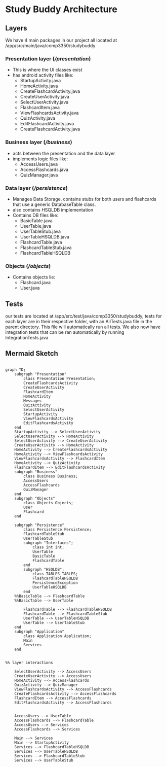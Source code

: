 # Study Buddy Architecture

## Layers
We have 4 main packages in our project all located at /app/src/main/java/comp3350/studybuddy

### Presentation layer (*/presentation*)
- This is where the UI classes exist
- has android activity files like:
    - StartupActivity.java
    - HomeActivity.java
    - CreateFlashcardActivity.java
    - CreateUserActivity.java
    - SelectUserActivity.java
    - FlashcardItem.java
    - ViewFlashcardsActivity.java
    - QuizActivity.java
    - EditFlashcardActivity.java
    - CreateFlashcardActivity.java

### Business layer (*/business*)
- acts between the presentation and the data layer
- implements logic files like:
    - AccessUsers.java
    - AccessFlashcards.java
    - QuizManager.java

### Data layer (*/persistence*)
- Manages Data Storage. contains stubs for both users and flashcards that use a generic DatabaseTable class.
- also contains HSQLDB implementation
- Contains DB files like:
    - BasicTable.java
    - UserTable.java
    - UserTableStub.java
    - UserTableHSQLDB.java
    - FlashcardTable.java
    - FlashcardTableStub.java
    - FlashcardTableHSQLDB

### Objects (*/objects*)
- Contains objects lie:
    - Flashcard.java
    - User.java

## Tests
our tests are located at /app/src/test/java/comp3350/studybuddy, tests for each layer are in their
respective folder, with an AllTests.java file in the parent directory. This file will automatically
run all tests. We also now have integration tests that can be ran automatically by running IntegrationTests.java

## Mermaid Sketch
```mermaid

graph TD;
    subgraph "Presentation"
        class Presentation Presentation;
        CreateFlashcardsActivity
        CreateUserActivity
        FlashcardItem
        HomeActivity
        Messages
        QuizActivity
        SelectUserActivity
        StartupActivity
        ViewFlashcardsActivity
        EditFlashcardsActivity
    end
    StartupActivity --> SelectUserActivity
    SelectUserActivity --> HomeActivity
    SelectUserActivity --> CreateUserActivity
    CreateUserActivity --> HomeActivity
    HomeActivity --> CreateFlashcardsActivity
    HomeActivity --> ViewFlashcardsActivity
    ViewFlashcardsActivity --> FlashcardItem
    HomeActivity --> QuizActivity
    FlashcardItem --> EditFlashcardsActivity
    subgraph "Business"
        class Business Business;
        AccessUsers
        AccessFlashcards
        QuizManager
    end
    subgraph "Objects"
        class Objects Objects;
        User
        Flashcard
    end

    subgraph "Persistence"
        class Persistence Persistence;
        FlashcardTableStub
        UserTableStub
        subgraph "Interfaces";
            class int int;
            UserTable
            BasicTable
            FlashcardTable
        end
        subgraph "HSQLDB";
            class TABLES TABLES;
            FlashcardTableHSQLDB
            PersistenceException
            UserTableHSQLDB
        end
    %%BasicTable --> FlashcardTable
    %%BasicTable --> UserTable

        FlashcardTable --> FlashcardTableHSQLDB
        FlashcardTable --> FlashcardTableStub
        UserTable --> UserTableHSQLDB
        UserTable --> UserTableStub
    end
    subgraph "Application"
        class Application Application;
        Main
        Services
    end


%% layer interactions

    SelectUserActivity --> AccessUsers
    CreateUserActivity --> AccessUsers
    HomeActivity --> AccessFlashcards
    QuizActivity --> QuizManager
    ViewFlashcardsActivity --> AccessFlashcards
    CreateFlashcardsActivity --> AccessFlashcards
    FlashcardItem --> AccessFlashcards
    EditFlashcardsActivity --> AccessFlashcards


    AccessUsers --> UserTable
    AccessFlashcards --> FlashcardTable
    AccessUsers --> Services
    AccessFlashcards --> Services

    Main --> Services
    Main --> StartupActivity
    Services --> FlashcardTableHSQLDB
    Services --> UserTableHSQLDB
    Services --> FlashcardTableStub
    Services --> UserTableStub
```